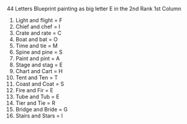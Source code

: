 44 Letters
Blueprint painting as big letter E in the 2nd Rank 1st Column

1. Light and flight = F
2. Chief and chef = I
3. Crate and rate = C
4. Boat and bat = O
5. Time and tie = M
6. Spine and pine = S
7. Paint and pint = A
8. Stage and stag = E
9. Chart and Cart = H
10. Tent and Ten = T
11. Coast and Coat = S
12. Fire and Fir = E
13. Tube and Tub = E
14. Tier and Tie = R
15. Bridge and Bride = G
16. Stairs and Stars = I